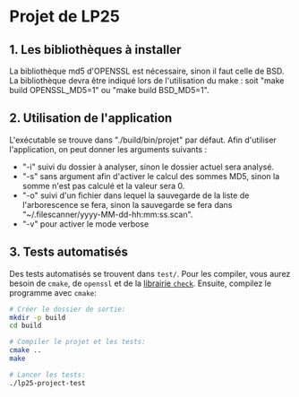 # Projet de LP25

## 1. Les bibliothèques à installer

La bibliothèque md5 d'OPENSSL est nécessaire, sinon il faut celle de BSD.
La bibliothèque devra être indiqué lors de l'utilisation du make : soit "make build OPENSSL_MD5=1" ou "make build BSD_MD5=1".

## 2. Utilisation de l'application

L'exécutable se trouve dans "./build/bin/projet" par défaut.
Afin d'utiliser l'application, on peut donner les arguments suivants :

- "-i" suivi du dossier à analyser, sinon le dossier actuel sera analysé.
- "-s" sans argument afin d'activer le calcul des sommes MD5, sinon la somme n'est pas calculé et la valeur sera 0.
- "-o" suivi d'un fichier dans lequel la sauvegarde de la liste de l'arborescence se fera, sinon la sauvegarde se fera dans "~/.filescanner/yyyy-MM-dd-hh:mm:ss.scan".
- "-v" pour activer le mode verbose

## 3. Tests automatisés

Des tests automatisés se trouvent dans `test/`. Pour les compiler, vous aurez besoin de `cmake`, de `openssl` et de la [librairie `check`](https://libcheck.github.io/check/).
Ensuite, compilez le programme avec `cmake`:

```sh
# Créer le dossier de sortie:
mkdir -p build
cd build

# Compiler le projet et les tests:
cmake ..
make

# Lancer les tests:
./lp25-project-test
```
